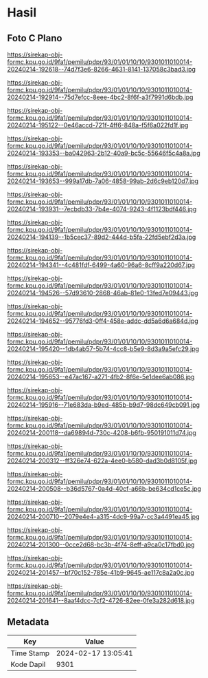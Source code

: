 # Hasil

## Foto C Plano

https://sirekap-obj-formc.kpu.go.id/9fa1/pemilu/pdpr/93/01/01/10/10/9301011010014-20240214-192618--74d7f3e6-8266-4631-8141-137058c3bad3.jpg

https://sirekap-obj-formc.kpu.go.id/9fa1/pemilu/pdpr/93/01/01/10/10/9301011010014-20240214-192914--75d7efcc-8eee-4bc2-8f6f-a3f7991d6bdb.jpg

https://sirekap-obj-formc.kpu.go.id/9fa1/pemilu/pdpr/93/01/01/10/10/9301011010014-20240214-195122--0e46accd-721f-4ff6-848a-f5f6a022fd1f.jpg

https://sirekap-obj-formc.kpu.go.id/9fa1/pemilu/pdpr/93/01/01/10/10/9301011010014-20240214-193353--ba042963-2b12-40a9-bc5c-55646f5c4a8a.jpg

https://sirekap-obj-formc.kpu.go.id/9fa1/pemilu/pdpr/93/01/01/10/10/9301011010014-20240214-193653--999a17db-7a06-4858-99ab-2d6c9eb120d7.jpg

https://sirekap-obj-formc.kpu.go.id/9fa1/pemilu/pdpr/93/01/01/10/10/9301011010014-20240214-193931--7ecbdb33-7b4e-4074-9243-4f1123bdf446.jpg

https://sirekap-obj-formc.kpu.go.id/9fa1/pemilu/pdpr/93/01/01/10/10/9301011010014-20240214-194139--1b5cec37-89d2-444d-b5fa-22fd5ebf2d3a.jpg

https://sirekap-obj-formc.kpu.go.id/9fa1/pemilu/pdpr/93/01/01/10/10/9301011010014-20240214-194341--4c481fdf-6499-4a60-96a6-8cff9a220d67.jpg

https://sirekap-obj-formc.kpu.go.id/9fa1/pemilu/pdpr/93/01/01/10/10/9301011010014-20240214-194526--57d93610-2868-46ab-81e0-13fed7e09443.jpg

https://sirekap-obj-formc.kpu.go.id/9fa1/pemilu/pdpr/93/01/01/10/10/9301011010014-20240214-194652--95776fd3-0ff4-458e-addc-dd5a6d6a684d.jpg

https://sirekap-obj-formc.kpu.go.id/9fa1/pemilu/pdpr/93/01/01/10/10/9301011010014-20240214-195420--1db4ab57-5b74-4cc8-b5e9-8d3a9a5efc29.jpg

https://sirekap-obj-formc.kpu.go.id/9fa1/pemilu/pdpr/93/01/01/10/10/9301011010014-20240214-195653--e47ac167-a271-4fb2-8f6e-5e1dee6ab086.jpg

https://sirekap-obj-formc.kpu.go.id/9fa1/pemilu/pdpr/93/01/01/10/10/9301011010014-20240214-195916--71e683da-b9ed-485b-b9d7-98dc649cb091.jpg

https://sirekap-obj-formc.kpu.go.id/9fa1/pemilu/pdpr/93/01/01/10/10/9301011010014-20240214-200118--da69894d-730c-4208-b6fb-950191011d74.jpg

https://sirekap-obj-formc.kpu.go.id/9fa1/pemilu/pdpr/93/01/01/10/10/9301011010014-20240214-200312--ff326e74-622a-4ee0-b580-dad3b0d8105f.jpg

https://sirekap-obj-formc.kpu.go.id/9fa1/pemilu/pdpr/93/01/01/10/10/9301011010014-20240214-200508--b36d5767-0a4d-40cf-a66b-be634cd1ce5c.jpg

https://sirekap-obj-formc.kpu.go.id/9fa1/pemilu/pdpr/93/01/01/10/10/9301011010014-20240214-200710--2079e4e4-a315-4dc9-99a7-cc3a4491ea45.jpg

https://sirekap-obj-formc.kpu.go.id/9fa1/pemilu/pdpr/93/01/01/10/10/9301011010014-20240214-201300--0cce2d68-bc3b-4f74-8eff-a9ca0c17fbd0.jpg

https://sirekap-obj-formc.kpu.go.id/9fa1/pemilu/pdpr/93/01/01/10/10/9301011010014-20240214-201457--bf70c152-785e-41b9-9645-ae117c8a2a0c.jpg

https://sirekap-obj-formc.kpu.go.id/9fa1/pemilu/pdpr/93/01/01/10/10/9301011010014-20240214-201641--8aaf4dcc-7cf2-4726-82ee-0fe3a282d618.jpg


## Metadata

| Key        | Value               |
| ---------- | ------------------- |
| Time Stamp | 2024-02-17 13:05:41 |
| Kode Dapil | 9301                |



